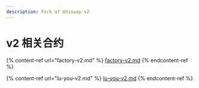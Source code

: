 ```yaml
---
description: Fork of Uniswap v2
---
```


# v2 相关合约

{% content-ref url="factory-v2.md" %}
[factory-v2.md](factory-v2.md)
{% endcontent-ref %}

{% content-ref url="lu-you-v2.md" %}
[lu-you-v2.md](lu-you-v2.md)
{% endcontent-ref %}
